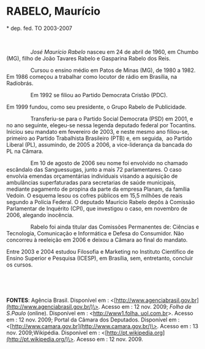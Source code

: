 RABELO, Maurício          
==========================

\* dep. fed. TO 2003-2007

 

                *José Maurício Rabelo* nasceu em 24 de abril de 1960, em
Chumbo (MG), filho de João Tavares Rabelo e Gasparina Rabelo dos Reis.

                Cursou o ensino médio em Patos de Minas (MG), de 1980 a
1982. Em 1986 começou a trabalhar como locutor de rádio em Brasília, na
Radiobrás.

                Em 1992 se filiou ao Partido Democrata Cristão (PDC).

Em 1999 fundou, como seu presidente, o Grupo Rabelo de Publicidade.

                Transferiu-se para o Partido Social Democrata (PSD) em
2001, e no ano seguinte, elegeu-se nessa legenda deputado federal por
Tocantins. Iniciou seu mandato em fevereiro de 2003, e neste mesmo ano
filiou-se, primeiro ao Partido Trabalhista Brasileiro (PTB) e, em
seguida,  ao Partido Liberal (PL), assumindo, de 2005 a 2006, a
vice-liderança da bancada do PL na Câmara.

                Em 10 de agosto de 2006 seu nome foi envolvido no
chamado escândalo das Sanguessugas, junto a mais 72 parlamentares. O
caso envolvia emendas orçamentárias individuais visando a aquisição de
ambulâncias superfaturadas para secretarias de saúde municipais,
mediante pagamento de propina da parte da empresa Planam, da família
Vedoin. O esquema lesou os cofres públicos em 15,5 milhões de reais
segundo a Polícia Federal. O deputado Maurício Rabelo depôs à Comissão
Parlamentar de Inquérito (CPI), que investigou o caso, em novembro de
2006, alegando inocência.

                Rabelo foi ainda titular das Comissões Permanentes de:
Ciências e Tecnologia, Comunicação e Informática e Defesa do Consumidor.
Não concorreu à reeleição em 2006 e deixou a Cãmara ao final do mandato.

Entre 2003 e 2004 estudou Filosofia e Marketing no Instituto Científico
de Ensino Superior e Pesquisa (ICESP), em Brasília, sem, entretanto,
concluir os cursos.

                 

 

**FONTES**: Agência Brasil. Disponível em :
\<[http://www.agenciabrasil.gov.br](http://www.agenciabrasil.gov.br/)\>.
Acesso em : 12 nov. 2009; *Folha de S.Paulo* (online). Disponível em :
\<[http://www1.folha. uol.com.br](http://www1.folha.%20uol.com.br/)\>.
Acesso em : 12 nov. 2009; Portal da Câmara dos Deputados. Disponível em
: \<[http://www.camara.gov.br](http://www.camara.gov.br/)\>. Acesso em :
13 nov. 2009;Wikipédia. Disponível em :
\<[http://pt.wikipedia.org](http://pt.wikipedia.org/)\>. Acesso em : 12
nov. 2009.

 

